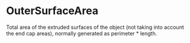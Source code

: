 OuterSurfaceArea
================

Total area of the extruded surfaces of the object (not taking into account the end cap areas), normally generated as perimeter \* length.
